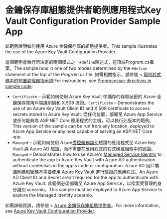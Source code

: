# <a name="key-vault-configuration-provider-sample-app"></a><span data-ttu-id="53262-101">金鑰保存庫組態提供者範例應用程式</span><span class="sxs-lookup"><span data-stu-id="53262-101">Key Vault Configuration Provider Sample App</span></span>

<span data-ttu-id="53262-102">此範例說明如何使用 Azure 金鑰保存庫的組態提供者。</span><span class="sxs-lookup"><span data-stu-id="53262-102">This sample illustrates the use of the Azure Key Vault Configuration Provider.</span></span>

<span data-ttu-id="53262-103">這個範例會執行所決定的兩個模式之一`#define`陳述式，在頂端*Program.cs*檔案。</span><span class="sxs-lookup"><span data-stu-id="53262-103">The sample runs in one of two modes determined by the `#define` statement at the top of the *Program.cs* file.</span></span> <span data-ttu-id="53262-104">如需相關指示，請參閱 <<c0> [ 範例程式碼中的前置處理器指示詞](https://docs.microsoft.com/aspnet/core#preprocessor-directives-in-sample-code):</span><span class="sxs-lookup"><span data-stu-id="53262-104">For instructions, see [Preprocessor directives in sample code](https://docs.microsoft.com/aspnet/core#preprocessor-directives-in-sample-code):</span></span>

* <span data-ttu-id="53262-105">`Certificate` &ndash; 示範如何使用 Azure Key Vault 中儲存的存取祕密的 Azure 金鑰保存庫用戶端識別碼和 X.509 憑證。</span><span class="sxs-lookup"><span data-stu-id="53262-105">`Certificate` &ndash; Demonstrates the use of an Azure Key Vault Client ID and X.509 certificate to access secrets stored in Azure Key Vault.</span></span> <span data-ttu-id="53262-106">從任何位置，部署至 Azure App Service 或任何能夠為 ASP.NET Core 應用程式的主機，可以執行此版本的範例。</span><span class="sxs-lookup"><span data-stu-id="53262-106">This version of the sample can be run from any location, deployed to Azure App Service or any host capable of serving an ASP.NET Core app.</span></span>
* <span data-ttu-id="53262-107">`Managed` &ndash; 示範如何使用 Azure[受控服務識別](https://docs.microsoft.com/azure/active-directory/managed-identities-azure-resources/overview)驗證的應用程式至 Azure Key Vault 與 Azure AD 驗證，而不需要在應用程式的程式碼或組態中的認證。</span><span class="sxs-lookup"><span data-stu-id="53262-107">`Managed` &ndash; Demonstrates how to use Azure's [Managed Service Identity](https://docs.microsoft.com/azure/active-directory/managed-identities-azure-resources/overview) to authenticate the app to Azure Key Vault with Azure AD authentication without credentials in the app's code or configuration.</span></span> <span data-ttu-id="53262-108">Azure AD 用戶端識別碼和密碼不需要使用 Azure Key Vault 進行驗證的應用程式。</span><span class="sxs-lookup"><span data-stu-id="53262-108">An Azure AD Client ID and Secret aren't required for the app to authenticate with Azure Key Vault.</span></span> <span data-ttu-id="53262-109">此範例必須部署至 Azure App Service，以探索受管理的身分識別 scearnio。</span><span class="sxs-lookup"><span data-stu-id="53262-109">This sample must be deployed to Azure App Service to explore the Managed Identity scearnio.</span></span>

<span data-ttu-id="53262-110">如需詳細資訊，請參閱 < [Azure 金鑰保存庫組態提供者](https://docs.microsoft.com/aspnet/core/security/key-vault-configuration)。</span><span class="sxs-lookup"><span data-stu-id="53262-110">For more information, see [Azure Key Vault Configuration Provider](https://docs.microsoft.com/aspnet/core/security/key-vault-configuration).</span></span>
